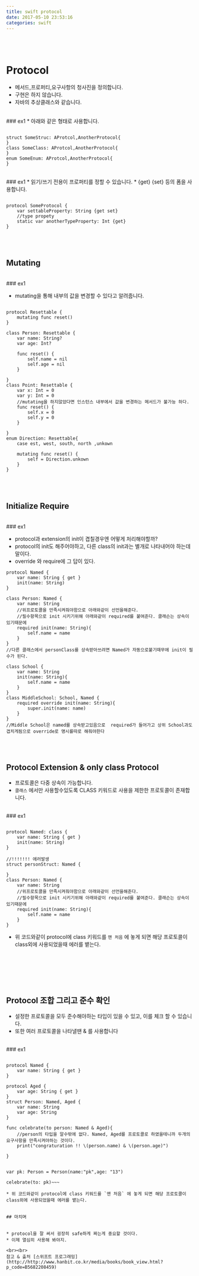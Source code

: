 ```yaml
---
title: swift protocol
date: 2017-05-10 23:53:16
categories: swift
---
```


<br><br>
# Protocol

* 메서드,프로퍼티,요구사항의 청사진을 정의합니다.
* 구현은 하지 않습니다.
* 자바의 추상클래스와 같습니다.


<br>
### ex1
* 아래와 같은 형태로 사용합니다.
 
~~~

struct SomeStruc: AProtcol,AnotherProtocol{
}
class SomeClass: AProtcol,AnotherProtocol{
}
enum SomeEnum: AProtcol,AnotherProtocol{
}

~~~

<br>
### ex1
* 읽기/쓰기 전용이 프로퍼티를 정할 수 있습니다. 
* {get} {set} 등의 폼을 사용합니다.

~~~

protocol SomeProtocol {
	var settableProperty: String {get set}
	//type propety
	static var anotherTypeProperty: Int {get}
}
~~~

<br><br>
## Mutating


<br>
### ex1

* mutating을 통해 내부의 값을 변경할 수 있다고 알려줍니다.

~~~

protocol Resettable {
    mutating func reset()
}

class Person: Resettable {
    var name: String?
    var age: Int?

    func reset() {
        self.name = nil
        self.age = nil
    }
    
}
class Point: Resettable {
    var x: Int = 0
    var y: Int = 0
    //mutating을 하지않았다면 인스턴스 내부에서 값을 변경하는 메서드가 불가능 하다.
    func reset() {
        self.x = 0
        self.y = 0
    }
    
}
enum Direction: Resettable{
    case est, west, south, north ,unkown
    
    mutating func reset() {
        self = Direction.unkown
    }
}

~~~



<br><br>
## Initialize Require

<br>
### ex1

* protocol과 extension의 init이 겹칠경우엔 어떻게 처리해야할까?
* protocol의 init도 해주어야하고, 다른 class의 init과는 별개로 나타내어야 하는데 말이다.
* override 와 require에 그 답이 있다.

~~~
protocol Named {
    var name: String { get }
    init(name: String)
}

class Person: Named {
    var name: String
    //위프로토콜을 만족시켜줘야함으로 아래와같이 선언을해준다.
    //필수항목으로 init 시키기위해 아래와같이 required를 붙여준다. 클래슨는 상속이 있기때문에
    required init(name: String){
        self.name = name
    }
}
//다른 클래스에서 personClass를 상속받아쓰려면 Named가 자동으로붙기때무에 init이 필수가 된다.

class School {
    var name: String
    init(name: String){
        self.name = name
    }
}
class MiddleSchool: School, Named {
    required override init(name: String){
        super.init(name: name)
    }
}
//Middle School은 named를 상속받고있음으로  required가 들어가고 상위 School과도 겹치게됨으로 override로 명시를따로 해줘야한다
~~~


<br><br>
## Protocol Extension & only class Protocol

* 프로토콜은 다중 상속이 가능합니다.
* `클래스` 에서만 사용할수있도록 CLASS 키워드로 사용을 제한한 프로토콜이 존재합니다.

<br>
### ex1

~~~

protocol Named: class {
    var name: String { get }
    init(name: String)
}

//!!!!!!! 에러발생
struct personStruct: Named {
    
}
class Person: Named {
    var name: String
    //위프로토콜을 만족시켜줘야함으로 아래와같이 선언을해준다.
    //필수항목으로 init 시키기위해 아래와같이 required를 붙여준다. 클래슨는 상속이 있기때문에
    required init(name: String){
        self.name = name
    }
}
~~~

* 위 코드와같이 protocol에 class 키워드를 `맨 처음` 에 놓게 되면 해당 프로토콜이 class외에 사용되었을때 에러를 뱉는다.


<br>
<br>

<br><br>
## Protocol 조합 그리고 준수 확인

* 설정한 프로토콜을 모두 준수해야하는 타입이 있을 수 있고, 이를 체크 할 수 있습니다.
* 또한 여러 프로토콜을 나타낼땐 & 를 사용합니다

<br>
### ex1

~~~

protocol Named {
    var name: String { get }
}

protocol Aged {
    var age: String { get }
}
struct Person: Named, Aged {
    var name: String
    var age: String
}

func celebrate(to person: Named & Aged){
    //person의 타입을 알수밖에 없다. Named, Aged를 프로토콜로 하였을테니까 두개의 요구사항을 만족시켜야하는 것이다.
    print("congraturation !! \(person.name) & \(person.age)")
    
}


var pk: Person = Person(name:"pk",age: "13")

celebrate(to: pk)~~~

* 위 코드와같이 protocol에 class 키워드를 `맨 처음` 에 놓게 되면 해당 프로토콜이 class외에 사용되었을때 에러를 뱉는다.


## 마치며


* protocol을 잘 써서 굉장히 safe하게 짜는게 중요할 것이다.
* 이제 열심히 사용해 봐야지.

<br><br>
참고 & 출처 [스위프트 프로그래밍](http://http://www.hanbit.co.kr/media/books/book_view.html?p_code=B5682208459)